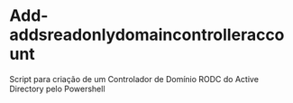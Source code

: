 # Add-addsreadonlydomaincontrolleraccount
Script para criação de um Controlador de Domínio RODC do Active Directory pelo Powershell

